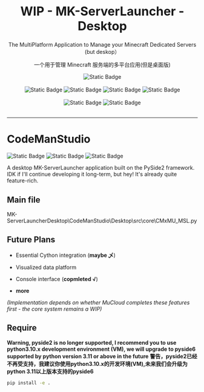 
<h1 style="font-size: 32px; font-weight: bold" align="center">WIP - MK-ServerLauncher - Desktop</h1>

<p align="center">The MultiPlatform Application to Manage your Minecraft Dedicated Servers (but deskop）</p>
<p align="center">一个用于管理 Minecraft 服务端的多平台应用(但是桌面版)</p>


<div align="center">
<img alt="Static Badge" src="https://img.shields.io/badge/Kotlin-2.1.21-gray?style=flat&logo=kotlin&logoColor=white&labelColor=purple">
</div><br/>

<div align="center">
<img alt="Static Badge" src="https://img.shields.io/badge/Ktor-3.2.0-gray?style=flat&logo=ktor&logoColor=white&labelColor=purple">
<img alt="Static Badge" src="https://img.shields.io/badge/Vue-3.5.13-gray?style=flat&logo=vue.js&logoColor=white&labelColor=darkgreen">
<img alt="Static Badge" src="https://img.shields.io/badge/TailwindCSS-4.1.3-gray?style=flat&logo=tailwindcss&logoColor=white&labelColor=blue">
<img alt="Static Badge" src="https://img.shields.io/badge/ElementPlus-2.9.10-gray?style=flat&logoColor=white&labelColor=blue">
</div><br/>

<div align="center">
<img alt="Static Badge" src="https://img.shields.io/badge/KMP-2.1.21-gray?style=flat&logo=kotlin&logoColor=white&labelColor=purple">
<img alt="Static Badge" src="https://img.shields.io/badge/CMP-1.8.1-gray?style=flat&logo=kotlin&logoColor=white&labelColor=purple">
</div><br/>

---

# CodeManStudio
<img alt="Static Badge" src="https://img.shields.io/badge/Python-3.10.11-gray?style=flat&logo=python&logoColor=green&labelColor=blue">
<img alt="Static Badge" src="https://img.shields.io/badge/ython-3.0.0-gray?style=flat&logo=C&logoColor=yellow&labelColor=blue">
<img alt="Static Badge" src="https://img.shields.io/badge/Pyside-5.15.2-gray?style=flat&logo=qt&logoColor=green&labelColor=blue">

A desktop MK-ServerLauncher application built on the PySide2 framework. IDK if I'll continue developing it long-term, but hey! It's already quite feature-rich.
## Main file
MK-ServerLauncherDesktop\CodeManStudio\Desktop\src\core\CMxMU_MSL.py
## Future Plans

- Essential Cython integration (**maybe 乄**)

- Visualized data platform

- Console interface (**copmleted √**)

- **more**

*(Implementation depends on whether MuCloud completes these features first - the core system remains a WIP)*

## Require
**Warning, pyside2 is no longer supported, I recommend you to use python3.10.x development environment (VM), we will upgrade to pyside6 supported by python version 3.11 or above in the future**
**警告，pyside2已经不再受支持，我建议你使用python3.10.x的开发环境(VM),未来我们会升级为python 3.11以上版本支持的pyside6**
~~~ bash
pip install -e .
~~~
